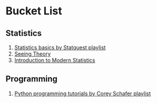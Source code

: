 # Bucket List

## Statistics
1. [Statistics basics by Statquest playlist](https://youtube.com/playlist?list=PLblh5JKOoLUK0FLuzwntyYI10UQFUhsY9)
2. [Seeing Theory](https://seeing-theory.brown.edu/)
3. [Introduction to Modern Statistics](https://openintro-ims.netlify.app/)

## Programming
1. [Python programming tutorials by Corey Schafer playlist](https://youtube.com/playlist?list=PL-osiE80TeTskrapNbzXhwoFUiLCjGgY7)

